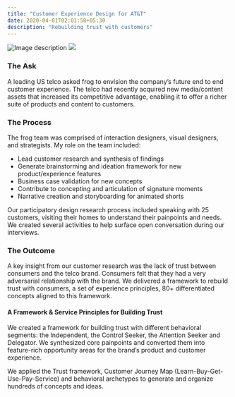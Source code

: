 ```yaml
---
title: "Customer Experience Design for AT&T"
date: 2020-04-01T02:01:58+05:30
description: "Rebuilding trust with customers"
---
```


![Image description](ATT-1.gif)
<img src="{{ $image.RelPermalink }}" width="{{ $image.Width }}" height="{{ $image.Height }}">

### The Ask
A leading US telco asked frog to envision the company’s future end to end customer experience. The telco had recently acquired new media/content assets that increased its competitive advantage, enabling it to offer a richer suite of products and content to customers.

### The Process
The frog team was comprised of interaction designers, visual designers, and strategists. My role on the team included:

- Lead customer research and synthesis of findings
- Generate brainstorming and ideation framework for new product/experience features
- Business case validation for new concepts
- Contribute to concepting and articulation of signature moments
- Narrative creation and storyboarding for animated shorts

Our participatory design research process included speaking with 25 customers, visiting their homes to understand their painpoints and needs. We created several activities to help surface open conversation during our interviews.

### The Outcome
A key insight from our customer research was the lack of trust between consumers and the telco brand. Consumers felt that they had a very adversarial relationship with the brand. We delivered a framework to rebuild trust with consumers, a set of experience principles, 80+ differentiated concepts aligned to this framework.

#### A Framework & Service Principles for Building Trust
We created a framework for building trust with different behavioral segments: the Independent, the Control Seeker, the Attention Seeker and Delegator. We synthesized core painpoints and converted them into feature-rich opportunity areas for the brand’s product and customer experience.

We applied the Trust framework, Customer Journey Map (Learn-Buy-Get-Use-Pay-Service) and behavioral archetypes to generate and organize hundreds of concepts and ideas.

